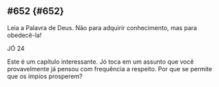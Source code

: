 ## #652 {#652}

Leia a Palavra de Deus. Não para adquirir conhecimento, mas para obedecê-la!

JÓ 24

Este é um capítulo interessante. Jó toca em um assunto que você provavelmente já pensou com frequência a respeito. Por que se permite que os ímpios prosperem?